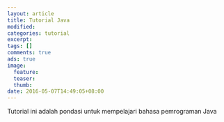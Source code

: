 ```yaml
---
layout: article
title: Tutorial Java
modified:
categories: tutorial
excerpt:
tags: []
comments: true
ads: true
image:
  feature:
  teaser:
  thumb:
date: 2016-05-07T14:49:05+08:00
---
```


Tutorial ini adalah pondasi untuk mempelajari bahasa pemrograman Java
